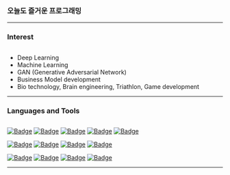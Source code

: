 
### 오늘도 즐거운 프로그래밍
---
### Interest
## 
- Deep Learning
- Machine Learning
- GAN (Generative Adversarial Network)
- Business Model development
- Bio technology, Brain engineering, Triathlon, Game development

---
### Languages and Tools
## 

[![Badge](http://img.shields.io/badge/-Python-3776AB?style=flat-square&logo=python&logoColor=white)]()
[![Badge](http://img.shields.io/badge/-TensorFlow-FF6F00?style=flat-square&logo=tensorflow&logoColor=white)]()
[![Badge](http://img.shields.io/badge/-Amazon%20AWS-FF9900?style=flat-square&logo=amazonaws&logoColor=white)]()
[![Badge](http://img.shields.io/badge/-Google%20Colab-F9AB00?style=flat-square&logo=googlecolab&logoColor=white)]()
[![Badge](http://img.shields.io/badge/-Git-F05032?style=flat-square&logo=git&logoColor=white)]()

[![Badge](http://img.shields.io/badge/-Java-007396?style=flat-square&logo=java&logoColor=white)]()
[![Badge](http://img.shields.io/badge/-Android%20Studio-3DDC84?style=flat-square&logo=Android&logoColor=white)]()
[![Badge](http://img.shields.io/badge/-Node.js-339933?style=flat-square&logo=node.js&logoColor=white)]()
[![Badge](http://img.shields.io/badge/-MariaDB-003545?style=flat-square&logo=mariadb&logoColor=white)]()

[![Badge](http://img.shields.io/badge/-JavaScript-F7DF1E?style=flat-square&logo=java&logoColor=black)]()
[![Badge](http://img.shields.io/badge/-React-61DAFB?style=flat-square&logo=react&logoColor=black)]()
[![Badge](http://img.shields.io/badge/-C%20Sharp-239120?style=flat-square&logo=csharp&logoColor=white)]()
[![Badge](http://img.shields.io/badge/-Unity-000000?style=flat-square&logo=Unity&logoColor=white)]()

---
